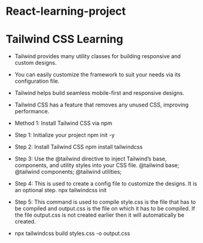 # React-learning-project

# Tailwind CSS Learning

- Tailwind provides many utility classes for building responsive and custom designs.
- You can easily customize the framework to suit your needs via its configuration file.
- Tailwind helps build seamless mobile-first and responsive designs.
- Tailwind CSS has a feature that removes any unused CSS, improving performance.

- Method 1: Install Tailwind CSS via npm


- Step 1: Initialize your project
  npm init -y
- Step 2: Install Tailwind CSS
  npm install tailwindcss
- Step 3: Use the @tailwind directive to inject Tailwind’s base, components, and utility styles into your CSS file.
@tailwind base;
@tailwind components;
@tailwind utilities;
- Step 4: This is used to create a config file to customize the designs. It is an optional step.
npx tailwindcss init
- Step 5: This command is used to compile style.css is the file that has to be compiled and output.css is the file on which it has to be compiled. If the file output.css is not created earlier then it will automatically be created.
- npx tailwindcss build styles.css -o output.css
